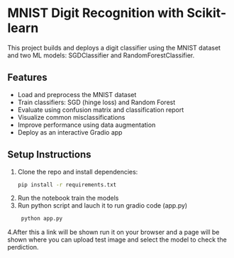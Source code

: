 # MNIST Digit Recognition with Scikit-learn

This project builds and deploys a digit classifier using the MNIST dataset and two ML models: SGDClassifier and RandomForestClassifier.

## Features
- Load and preprocess the MNIST dataset
- Train classifiers: SGD (hinge loss) and Random Forest
- Evaluate using confusion matrix and classification report
- Visualize common misclassifications
- Improve performance using data augmentation
- Deploy as an interactive Gradio app

## Setup Instructions

1. Clone the repo and install dependencies:
   ```bash
   pip install -r requirements.txt

2. Run the notebook train the models
3. Run python script and lauch it to run gradio code (app.py)
   ```bash
    python app.py
4.After this a link will be shown run it on your browser and a page will be shown where you can upload test image and select the model to check the perdiction.
